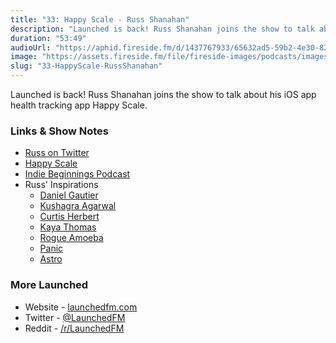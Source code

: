 ```yaml
---
title: "33: Happy Scale - Russ Shanahan"
description: "Launched is back! Russ Shanahan joins the show to talk about his iOS app health tracking app Happy Scale."
duration: "53:49"
audioUrl: "https://aphid.fireside.fm/d/1437767933/65632ad5-59b2-4e30-82d1-13845dce07dd/958a6943-d0f8-4a4a-8706-cc27e9a40573.mp3"
image: "https://assets.fireside.fm/file/fireside-images/podcasts/images/6/65632ad5-59b2-4e30-82d1-13845dce07dd/episodes/9/958a6943-d0f8-4a4a-8706-cc27e9a40573/cover.jpg"
slug: "33-HappyScale-RussShanahan"
---
```


<p>Launched is back! Russ Shanahan joins the show to talk about his iOS app health tracking app Happy Scale.</p>

<h3>Links &amp; Show Notes</h3>

<ul>
<li><a href="https://twitter.com/russshanahan?ref_src=twsrc%5Egoogle%7Ctwcamp%5Eserp%7Ctwgr%5Eauthor" rel="nofollow">Russ on Twitter</a></li>
<li><a href="https://happyscale.com" rel="nofollow">Happy Scale</a></li>
<li><a href="https://indiebeginnings.net/2-basically-happy-with-russ-shanahan/" rel="nofollow">Indie Beginnings Podcast</a></li>
<li>Russ&#39; Inspirations

<ul>
<li><a href="https://twitter.com/danielmgauthier" rel="nofollow">Daniel Gautier</a></li>
<li><a href="https://twitter.com/kushsolitary" rel="nofollow">Kushagra Agarwal</a></li>
<li><a href="https://twitter.com/parrots" rel="nofollow">Curtis Herbert</a></li>
<li><a href="https://twitter.com/kthomas901" rel="nofollow">Kaya Thomas</a></li>
<li><a href="https://rogueamoeba.com" rel="nofollow">Rogue Amoeba</a></li>
<li><a href="https://panic.com" rel="nofollow">Panic</a></li>
<li><a href="https://astropad.com" rel="nofollow">Astro</a></li>
</ul></li>
</ul>

<h3>More Launched</h3>

<ul>
<li>Website - <a href="https://launchedfm.com" rel="nofollow">launchedfm.com</a></li>
<li>Twitter - <a href="https://twitter.com/launchedfm" rel="nofollow">@LaunchedFM</a></li>
<li>Reddit - <a href="https://www.reddit.com/r/LaunchedFM/" rel="nofollow">/r/LaunchedFM</a></li>
</ul>

